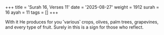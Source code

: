 +++
title = 'Surah 16, Verses 11'
date = '2025-08-27'
weight = 1912
surah = 16
ayah = 11
tags = []
+++

With it He produces for you ˹various˺ crops, olives, palm trees, grapevines, and every type of fruit. Surely in this is a sign for those who reflect.